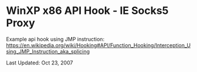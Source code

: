 # WinXP x86 API Hook - IE Socks5 Proxy

Example api hook using JMP instruction:
https://en.wikipedia.org/wiki/Hooking#API/Function_Hooking/Interception_Using_JMP_Instruction_aka_splicing

Last Updated: Oct 23, 2007
